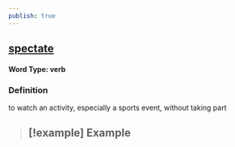 ```yaml
---
publish: true
---
```

## [spectate](https://dictionary.cambridge.org/dictionary/english/spectate)

#### Word Type: verb
### Definition
to watch an activity, especially a sports event, without taking part

>[!example] Example
> - 
